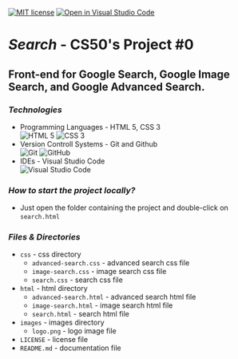 [![MIT license](https://img.shields.io/badge/License-MIT-blue.svg)](https://github.com/mmanchev23/Search/blob/master/LICENSE)
[![Open in Visual Studio Code](https://open.vscode.dev/badges/open-in-vscode.svg)](https://open.vscode.dev/mmanchev23/Search)

# ***Search*** - CS50's Project #0

## Front-end for Google Search, Google Image Search, and Google Advanced Search.

### ***Technologies***
<ul>
    <li>
        Programming Languages - HTML 5, CSS 3
        <br/>
        <img alt="HTML 5" src="https://img.shields.io/badge/html5-%23E34F26.svg?style=for-the-badge&logo=html5&logoColor=white"/>
        <img alt="CSS 3" src="https://img.shields.io/badge/css3-%231572B6.svg?style=for-the-badge&logo=css3&logoColor=white"/>
    </li>
    <li>
        Version Controll Systems - Git and Github
        <br/>
        <img alt="Git" src="https://img.shields.io/badge/git-%23F05033.svg?style=for-the-badge&logo=git&logoColor=white"/>
        <img alt="GitHub" src="https://img.shields.io/badge/github-%23121011.svg?style=for-the-badge&logo=github&logoColor=white"/>
    </li>
    <li>
        IDEs - Visual Studio Code
        <br/>
        <img alt="Visual Studio Code" src="https://img.shields.io/badge/VisualStudioCode-0078d7.svg?style=for-the-badge&logo=visual-studio-code&logoColor=white"/>
    </li>
</ul>

### ***How to start the project locally?***
- Just open the folder containing the project and double-click on `search.html`

### ***Files & Directories***
- `css` - css directory
  - `advanced-search.css` - advanced search css file
  - `image-search.css` - image search css file
  - `search.css` - search css file
- `html` - html directory
  - `advanced-search.html` - advanced search html file
  - `image-search.html` - image search html file
  - `search.html` - search html file
- `images` - images directory
  - `logo.png` - logo image file
- `LICENSE` - license file
- `README.md` - documentation file
